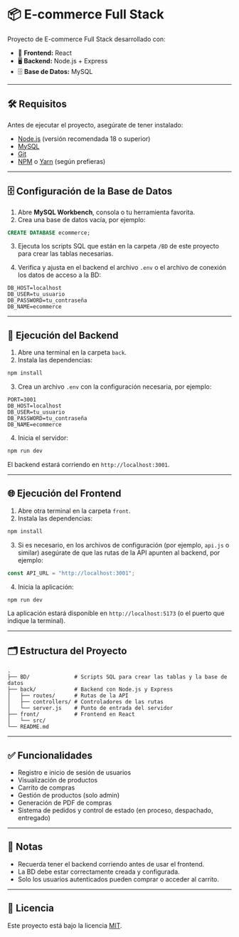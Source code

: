 
# 📦 E-commerce Full Stack

Proyecto de E-commerce Full Stack desarrollado con:

- 🔧 **Frontend:** React 
- 🖥️ **Backend:** Node.js + Express
- 🗄️ **Base de Datos:** MySQL

---

## 🛠️ Requisitos

Antes de ejecutar el proyecto, asegúrate de tener instalado:

- [Node.js](https://nodejs.org/) (versión recomendada 18 o superior)
- [MySQL](https://www.mysql.com/)
- [Git](https://git-scm.com/)
- [NPM](https://www.npmjs.com/) o [Yarn](https://yarnpkg.com/) (según prefieras)

---

## 🗄️ Configuración de la Base de Datos

1. Abre **MySQL Workbench**, consola o tu herramienta favorita.
2. Crea una base de datos vacía, por ejemplo:

```sql
CREATE DATABASE ecommerce;
```

3. Ejecuta los scripts SQL que están en la carpeta `/BD` de este proyecto para crear las tablas necesarias.

4. Verifica y ajusta en el backend el archivo `.env` o el archivo de conexión los datos de acceso a la BD:

```
DB_HOST=localhost
DB_USER=tu_usuario
DB_PASSWORD=tu_contraseña
DB_NAME=ecommerce
```

---

## 🚀 Ejecución del Backend

1. Abre una terminal en la carpeta `back`.
2. Instala las dependencias:

```bash
npm install
```

3. Crea un archivo `.env` con la configuración necesaria, por ejemplo:

```
PORT=3001
DB_HOST=localhost
DB_USER=tu_usuario
DB_PASSWORD=tu_contraseña
DB_NAME=ecommerce
```

4. Inicia el servidor:

```bash
npm run dev
```

El backend estará corriendo en `http://localhost:3001`.

---

## 🌐 Ejecución del Frontend

1. Abre otra terminal en la carpeta `front`.
2. Instala las dependencias:

```bash
npm install
```

3. Si es necesario, en los archivos de configuración (por ejemplo, `api.js` o similar) asegúrate de que las rutas de la API apunten al backend, por ejemplo:

```js
const API_URL = "http://localhost:3001";
```

4. Inicia la aplicación:

```bash
npm run dev
```

La aplicación estará disponible en `http://localhost:5173` (o el puerto que indique la terminal).

---

## 🗂️ Estructura del Proyecto

```
.
├── BD/              # Scripts SQL para crear las tablas y la base de datos
├── back/            # Backend con Node.js y Express
│   ├── routes/      # Rutas de la API
│   ├── controllers/ # Controladores de las rutas
│   └── server.js    # Punto de entrada del servidor
├── front/           # Frontend en React
│   └── src/
└── README.md
```

---

## ✅ Funcionalidades

- Registro e inicio de sesión de usuarios
- Visualización de productos
- Carrito de compras
- Gestión de productos (solo admin)
- Generación de PDF de compras
- Sistema de pedidos y control de estado (en proceso, despachado, entregado)

---

## 🐛 Notas

- Recuerda tener el backend corriendo antes de usar el frontend.
- La BD debe estar correctamente creada y configurada.
- Solo los usuarios autenticados pueden comprar o acceder al carrito.

---

## 📄 Licencia

Este proyecto está bajo la licencia [MIT](https://choosealicense.com/licenses/mit/).
